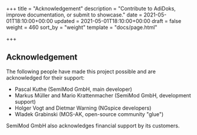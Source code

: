 +++
title = "Acknowledgement"
description = "Contribute to AdiDoks, improve documentation, or submit to showcase."
date = 2021-05-01T18:10:00+00:00
updated = 2021-05-01T18:10:00+00:00
draft = false
weight = 460
sort_by = "weight"
template = "docs/page.html"

+++

## Acknowledgement

The following people have made this project possible and are acknowledged for their support:

* Pascal Kuthe (SemiMod GmbH, main developer)
* Markus Müller and Mario Krattenmacher (SemiMod GmbH, development support)
* Holger Vogt and Dietmar Warning (NGspice developers)
* Wladek Grabinski (MOS-AK, open-source community "glue")

SemiMod GmbH also acknowledges financial support by its customers. 